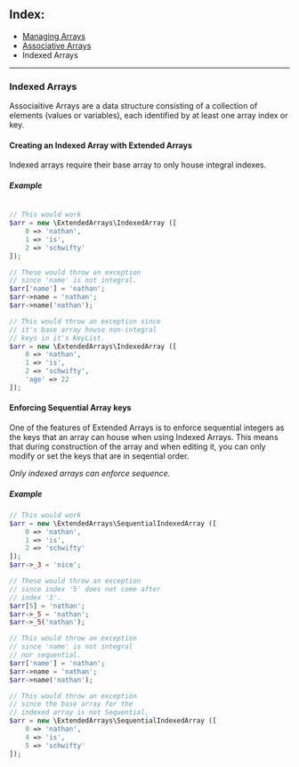 ## Index:
* [Managing Arrays](https://github.com/nathan-fiscaletti/extended-arrays/blob/master/Examples/Managing%20Arrays.md)
* [Associative Arrays](https://github.com/nathan-fiscaletti/extended-arrays/blob/master/Examples/Associative%20Arrays.md)
* Indexed Arrays

----
### Indexed Arrays

Associaitive Arrays are a data structure consisting of a collection of elements (values or variables), each identified by at least one array index or key.

#### Creating an Indexed Array with Extended Arrays

Indexed arrays require their base array to only house integral indexes. 

##### Example
```php

// This would work
$arr = new \ExtendedArrays\IndexedArray ([
    0 => 'nathan',
    1 => 'is',
    2 => 'schwifty'
]);

// These would throw an exception
// since 'name' is not integral.
$arr['name'] = 'nathan';
$arr->name = 'nathan';
$arr->name('nathan');

// This would throw an exception since 
// it's base array house non-integral 
// keys in it's KeyList.
$arr = new \ExtendedArrays\IndexedArray ([
    0 => 'nathan',
    1 => 'is',
    2 => 'schwifty',
    'age' => 22
]);

```

#### Enforcing Sequential Array keys

One of the features of Extended Arrays is to enforce sequential integers as the keys that an array can house when using Indexed Arrays. This means that during construction of the array and when editing it, you can only modify or set the keys that are in seqential order. 

*Only indexed arrays can enforce sequence.*

##### Example
```php
// This would work
$arr = new \ExtendedArrays\SequentialIndexedArray ([
    0 => 'nathan',
    1 => 'is',
    2 => 'schwifty'
]);
$arr->_3 = 'nice';

// These would throw an exception
// since index '5' does not come after
// index '3'.
$arr[5] = 'nathan';
$arr->_5 = 'nathan';
$arr->_5('nathan');

// This would throw an exception
// since 'name' is not integral
// nor sequential.
$arr['name'] = 'nathan';
$arr->name = 'nathan';
$arr->name('nathan');

// This would throw an exception
// since the base array for the
// indexed array is not Sequential.
$arr = new \ExtendedArrays\SequentialIndexedArray ([
    0 => 'nathan',
    4 => 'is',
    5 => 'schwifty'
]);
```